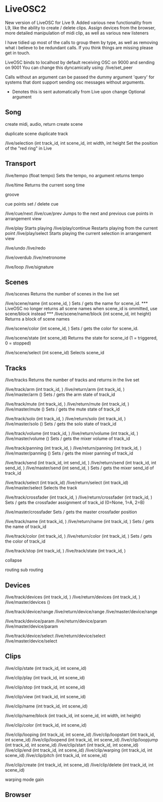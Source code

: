 LiveOSC2
========

New version of LiveOSC for Live 9. Added various new functionality from L9, like the ability to create / delete clips. Assign devices from the browser, more detailed manipulation of midi clip, as well as various new listeners

I have tidied up most of the calls to group them by type, as well as removing what i believe to be redundant calls. If you think things are missing please get in touch.

LiveOSC binds to localhost by default receiving OSC on 9000 and sending on 9001
You can change this dyncamically using:
    /live/set_peer <host> <port>


Calls without an argument can be passed the dummy argument 'query' for systems that dont support sending osc messages without arguments.


* Denotes this is sent automatically from Live upon change
<int arg> Optional argument


Song
----

create midi, audio, return
create scene

duplicate scene
duplicate track

/live/selection (int track_id, int scene_id, int width, int height
    Set the position of the "red ring" in Live


Transport
---------
/live/tempo (float tempo)
    Sets the tempo, no argument returns tempo

/live/time
    Returns the current song time

groove

cue points
set / delete cue

/live/cue/next
/live/cue/prev
    Jumps to the next and previous cue points in arrangement view
    
/live/play
    Starts playing
/live/play/continue
    Restarts playing from the current point
/live/play/select
    Starts playing the current selection in arrangement view


/live/undo
/live/redo

/live/overdub
/live/metronome


/live/loop
/live/signature


Scenes
------
/live/scenes
    Returns the number of scenes in the live set
    
/live/scene/name (int scene_id, <string name>)
    Sets / gets the name for scene_id.
    *** LiveOSC no longer returns all scene names when scene_id is ommitted, use scene/block instead ***
/live/scene/name/block (int scene_id, int height)
    Returns a block of scene names

/live/scene/color (int scene_id, <int color>)
    Sets / gets the color for scene_id.

/live/scene/state (int scene_id)
    Returns the state for scene_id (1 = triggered, 0 = stopped)

/live/scene/select (int scene_id)
    Selects scene_id



Tracks
------
/live/tracks
    Returns the number of tracks and returns in the live set

/live/track/arm (int track_id, <int state>)
/live/return/arm (int track_id, <int state>)
/live/master/arm (<int state>)
    Sets / gets the arm state of track_id

/live/track/mute (int track_id, <int state>)
/live/return/mute (int track_id, <int state>)
/live/master/mute (<int state>)
    Sets / gets the mute state of track_id

/live/track/solo (int track_id, <int state>)
/live/return/solo (int track_id, <int state>)
/live/master/solo (<int state>)
    Sets / gets the solo state of track_id


/live/track/volume (int track_id, <float volume>)
/live/return/volume (int track_id, <float volume>)
/live/master/volume (<float volume>)
    Sets / gets the mixer volume of track_id

/live/track/panning (int track_id, <float panning>)
/live/return/panning (int track_id, <float panning>)
/live/master/panning (<float panning>)
    Sets / gets the mixer panning of track_id

/live/track/send (int track_id, int send_id, <float value>)
/live/return/send (int track_id, int send_id, <float value>)
/live/master/send (int send_id, <float value>)
    Sets / gets the mixer send_id of track_id


/live/track/select (int track_id)
/live/return/select (int track_id)
/live/master/select
    Selects the track

/live/track/crossfader (int track_id, <int state>)
/live/return/crossfader (int track_id, <int state>)
    Sets / gets the crossfader assignment of track_id (0=None, 1=A, 2=B)

/live/master/crossfader
    Sets / gets the master crossfader position


/live/track/name (int track_id, <string name>)
/live/return/name (int track_id, <string name>)
    Sets / gets the name of track_id

/live/track/color (int track_id, <int color>)
/live/return/color (int track_id, <int color>)
    Sets / gets the color of track_id


/live/track/stop (int track_id, <int state>)
/live/track/state (int track_id, <int state>)


collapse

routing
sub routing

Devices
-------

/live/track/devices (int track_id, <int device_id>)
/live/return/devices (int track_id, <int device_id>)
/live/master/devices (<int device_id>)

/live/track/device/range
/live/return/device/range
/live/master/device/range


/live/track/device/param
/live/return/device/param
/live/master/device/param


/live/track/device/select
/live/return/device/select
/live/master/device/select




Clips
-----

/live/clip/state (int track_id, int scene_id)

/live/clip/play (int track_id, int scene_id)

/live/clip/stop (int track_id, int scene_id)

/live/clip/view (int track_id, int scene_id)

/live/clip/name (int track_id, int scene_id)

/live/clip/name/block (int track_id, int scene_id, int width, int height)

/live/clip/color (int track_id, int scene_id)


/live/clip/looping (int track_id, int scene_id)
/live/clip/loopstart (int track_id, int scene_id)
/live/clip/loopend (int track_id, int scene_id)
/live/clip/loopjump (int track_id, int scene_id)
/live/clip/start (int track_id, int scene_id)
/live/clip/end (int track_id, int scene_id)
/live/clip/warping (int track_id, int scene_id)
/live/clip/pitch (int track_id, int scene_id)


/live/clip/create (int track_id, int scene_id)
/live/clip/delete (int track_id, int scene_id)

warping mode
gain




Browser
-------

